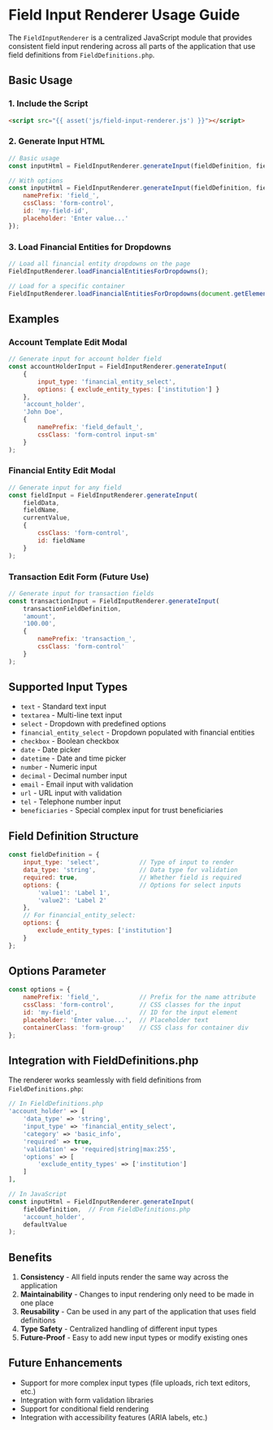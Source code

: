 # Field Input Renderer Usage Guide

The `FieldInputRenderer` is a centralized JavaScript module that provides consistent field input rendering across all parts of the application that use field definitions from `FieldDefinitions.php`.

## Basic Usage

### 1. Include the Script

```html
<script src="{{ asset('js/field-input-renderer.js') }}"></script>
```

### 2. Generate Input HTML

```javascript
// Basic usage
const inputHtml = FieldInputRenderer.generateInput(fieldDefinition, fieldName, defaultValue);

// With options
const inputHtml = FieldInputRenderer.generateInput(fieldDefinition, fieldName, defaultValue, {
    namePrefix: 'field_',
    cssClass: 'form-control',
    id: 'my-field-id',
    placeholder: 'Enter value...'
});
```

### 3. Load Financial Entities for Dropdowns

```javascript
// Load all financial entity dropdowns on the page
FieldInputRenderer.loadFinancialEntitiesForDropdowns();

// Load for a specific container
FieldInputRenderer.loadFinancialEntitiesForDropdowns(document.getElementById('my-container'));
```

## Examples

### Account Template Edit Modal

```javascript
// Generate input for account holder field
const accountHolderInput = FieldInputRenderer.generateInput(
    {
        input_type: 'financial_entity_select',
        options: { exclude_entity_types: ['institution'] }
    },
    'account_holder',
    'John Doe',
    {
        namePrefix: 'field_default_',
        cssClass: 'form-control input-sm'
    }
);
```

### Financial Entity Edit Modal

```javascript
// Generate input for any field
const fieldInput = FieldInputRenderer.generateInput(
    fieldData,
    fieldName,
    currentValue,
    {
        cssClass: 'form-control',
        id: fieldName
    }
);
```

### Transaction Edit Form (Future Use)

```javascript
// Generate input for transaction fields
const transactionInput = FieldInputRenderer.generateInput(
    transactionFieldDefinition,
    'amount',
    '100.00',
    {
        namePrefix: 'transaction_',
        cssClass: 'form-control'
    }
);
```

## Supported Input Types

- `text` - Standard text input
- `textarea` - Multi-line text input
- `select` - Dropdown with predefined options
- `financial_entity_select` - Dropdown populated with financial entities
- `checkbox` - Boolean checkbox
- `date` - Date picker
- `datetime` - Date and time picker
- `number` - Numeric input
- `decimal` - Decimal number input
- `email` - Email input with validation
- `url` - URL input with validation
- `tel` - Telephone number input
- `beneficiaries` - Special complex input for trust beneficiaries

## Field Definition Structure

```javascript
const fieldDefinition = {
    input_type: 'select',           // Type of input to render
    data_type: 'string',            // Data type for validation
    required: true,                 // Whether field is required
    options: {                      // Options for select inputs
        'value1': 'Label 1',
        'value2': 'Label 2'
    },
    // For financial_entity_select:
    options: {
        exclude_entity_types: ['institution']
    }
};
```

## Options Parameter

```javascript
const options = {
    namePrefix: 'field_',           // Prefix for the name attribute
    cssClass: 'form-control',       // CSS classes for the input
    id: 'my-field',                 // ID for the input element
    placeholder: 'Enter value...',  // Placeholder text
    containerClass: 'form-group'    // CSS class for container div
};
```

## Integration with FieldDefinitions.php

The renderer works seamlessly with field definitions from `FieldDefinitions.php`:

```php
// In FieldDefinitions.php
'account_holder' => [
    'data_type' => 'string',
    'input_type' => 'financial_entity_select',
    'category' => 'basic_info',
    'required' => true,
    'validation' => 'required|string|max:255',
    'options' => [
        'exclude_entity_types' => ['institution']
    ]
],
```

```javascript
// In JavaScript
const inputHtml = FieldInputRenderer.generateInput(
    fieldDefinition,  // From FieldDefinitions.php
    'account_holder',
    defaultValue
);
```

## Benefits

1. **Consistency** - All field inputs render the same way across the application
2. **Maintainability** - Changes to input rendering only need to be made in one place
3. **Reusability** - Can be used in any part of the application that uses field definitions
4. **Type Safety** - Centralized handling of different input types
5. **Future-Proof** - Easy to add new input types or modify existing ones

## Future Enhancements

- Support for more complex input types (file uploads, rich text editors, etc.)
- Integration with form validation libraries
- Support for conditional field rendering
- Integration with accessibility features (ARIA labels, etc.)

